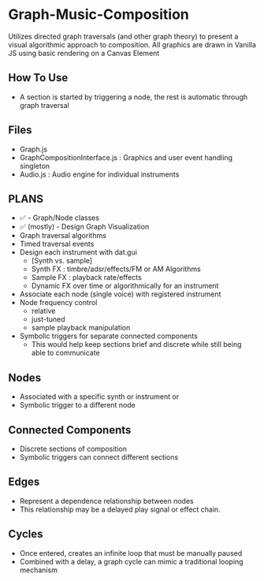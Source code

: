 # Graph-Music-Composition
Utilizes directed graph traversals (and other graph theory) to present a visual algorithmic approach to composition.
All graphics are drawn in Vanilla JS using basic rendering on a Canvas Element

## How To Use
* A section is started by triggering a node, the rest is automatic through graph traversal

## Files
* Graph.js
* GraphCompositionInterface.js : Graphics and user event handling singleton
* Audio.js                     : Audio engine for individual instruments 

## PLANS
* ✅ - Graph/Node classes
* ✅ (mostly) - Design Graph Visualization
* Graph traversal algorithms
* Timed traversal events
* Design each instrument with dat.gui
    - [Synth vs. sample]
    - Synth FX : timbre/adsr/effects/FM or AM Algorithms
    - Sample FX : playback rate/effects
    - Dynamic FX over time or algorithmically for an instrument
* Associate each node (single voice) with registered instrument
* Node frequency control 
  - relative
  - just-tuned
  - sample playback manipulation
* Symbolic triggers for separate connected components
    - This would help keep sections brief and discrete while still being able to communicate

## Nodes
* Associated with a specific synth or instrument
or
* Symbolic trigger to a different node
## Connected Components
* Discrete sections of composition
* Symbolic triggers can connect different sections
## Edges
* Represent a dependence relationship between nodes
* This relationship may be a delayed play signal or effect chain.
## Cycles
* Once entered, creates an infinite loop that must be manually paused
* Combined with a delay, a graph cycle can mimic a traditional looping mechanism

